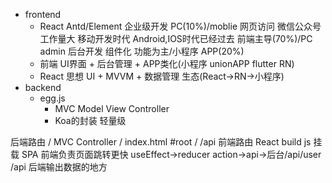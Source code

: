 - frontend
  - React Antd/Element 企业级开发 PC(10%)/moblie 网页访问 微信公众号 工作量大 移动开发时代 Android,IOS时代已经过去 前端主导(70%)/PC admin 后台开发 组件化 功能为主/小程序 APP(20%)
  - 前端 UI界面 + 后台管理 + APP类化(小程序 unionAPP flutter RN)
  - React 思想 UI + MVVM + 数据管理 生态(React->RN->小程序)
- backend
  - egg.js
    - MVC Model View Controller
    - Koa的封装 轻量级

后端路由 / MVC Controller / index.html #root / /api
前端路由 React build js 挂载 SPA 前端负责页面跳转更快 useEffect->reducer action->api->后台/api/user /api 后端输出数据的地方
